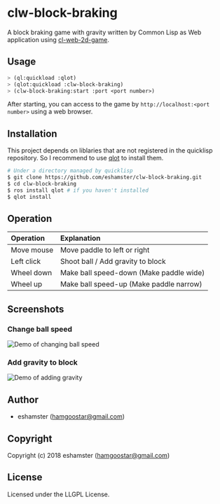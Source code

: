 # clw-block-braking

A block braking game with gravity written by Common Lisp as Web application using [cl-web-2d-game](https://github.com/eshamster/cl-web-2d-game).

## Usage

```lisp
> (ql:quickload :qlot)
> (qlot:quickload :clw-block-braking)
> (clw-block-braking:start :port <port number>)
```

After starting, you can access to the game by `http://localhost:<port number>` using a web browser.


## Installation

This project depends on liblaries that are not registered in the quicklisp repository. So I recommend to use [qlot](https://github.com/fukamachi/qlot) to install them.

```bash
# Under a directory managed by quicklisp
$ git clone https://github.com/eshamster/clw-block-braking.git
$ cd clw-block-braking
$ ros install qlot # if you haven't installed
$ qlot install
```

## Operation

| Operation | Explanation |
| :------- | :---------- |
| Move mouse  | Move paddle to left or right |
| Left click | Shoot ball / Add gravity to block |
| Wheel down | Make ball speed-down (Make paddle wide) |
| Wheel up   | Make ball speed-up (Make paddle narrow) |

## Screenshots
### Change ball speed

![Demo of changing ball speed](https://user-images.githubusercontent.com/11023733/59144849-02f4f680-8a17-11e9-8e58-b6bb281bdc62.gif)

### Add gravity to block

![Demo of adding gravity](https://user-images.githubusercontent.com/11023733/59144854-07b9aa80-8a17-11e9-96cb-4a8426b1611e.gif)

## Author

* eshamster (hamgoostar@gmail.com)

## Copyright

Copyright (c) 2018 eshamster (hamgoostar@gmail.com)

## License

Licensed under the LLGPL License.
